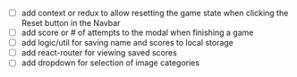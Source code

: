 - [ ] add context or redux to allow resetting the game state when clicking the Reset button in the Navbar
- [ ] add score or # of attempts to the modal when finishing a game
- [ ] add logic/util for saving name and scores to local storage
- [ ] add react-router for viewing saved scores
- [ ] add dropdown for selection of image categories
